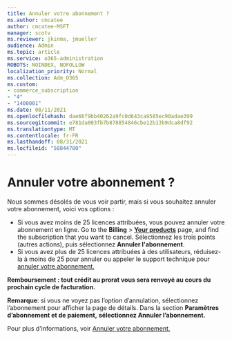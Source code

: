 ```yaml
---
title: Annuler votre abonnement ?
ms.author: cmcatee
author: cmcatee-MSFT
manager: scotv
ms.reviewer: jkinma, jmueller
audience: Admin
ms.topic: article
ms.service: o365-administration
ROBOTS: NOINDEX, NOFOLLOW
localization_priority: Normal
ms.collection: Adm_O365
ms.custom:
- commerce_subscription
- "4"
- "1400001"
ms.date: 08/11/2021
ms.openlocfilehash: dae66f9bb40262a9fc0d643ca9585ec90adae399
ms.sourcegitcommit: e781da003fb7b878854846cbe12b13b9dca8df92
ms.translationtype: MT
ms.contentlocale: fr-FR
ms.lasthandoff: 08/31/2021
ms.locfileid: "58844780"
---
```

# <a name="canceling-your-subscription"></a>Annuler votre abonnement ?

Nous sommes désolés de vous voir partir, mais si vous souhaitez annuler votre abonnement, voici vos options :
  
- Si vous avez moins de 25 licences attribuées, vous pouvez annuler votre abonnement en ligne. Go to the **Billing** \> **[Your products](https://go.microsoft.com/fwlink/p/?linkid=842054)** page, and find the subscription that you want to cancel. Sélectionnez les trois points (autres actions), puis sélectionnez **Annuler l'abonnement**.
- Si vous avez plus de 25 licences attribuées à des utilisateurs, réduisez-la à moins de 25 pour annuler ou appeler le support technique pour [annuler votre abonnement.](https://docs.microsoft.com/microsoft-365/business-video/get-help-support)
  
**Remboursement : tout crédit au prorat vous sera renvoyé au cours du prochain cycle de facturation.**

**Remarque**: si vous ne voyez pas l’option d’annulation, sélectionnez l’abonnement pour afficher la page de détails. Dans la section **Paramètres d’abonnement et de paiement,** **sélectionnez Annuler l’abonnement.**

Pour plus d’informations, voir [Annuler votre abonnement.](https://docs.microsoft.com/microsoft-365/commerce/subscriptions/cancel-your-subscription)

